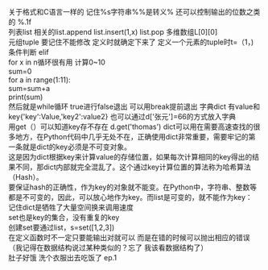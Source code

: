 关于格式和C语言一样的 记住%s字符串%%是转义%  还可以控制输出的位数之类的 %.1f  
列表list 相关的list.append   list.insert(1,x) list.pop  多维数组L[0][0]  
元组tuple 要记住不能修改 定义时就确定下来了 定义一个元素的tuple时t=（1，)   
条件判断 elif  
for x in n循环很有用 计算0~10  
sum=0  
for a in range(1:11):  
  sum=sum+a  
  print(sum)  
然后就是while循环 true进行false退出 可以用break提前退出 
字典dict 有value和key{'key':Value,'key2':value2}  也可以通过d['张元']=66的方式放入字典  
用get（）可以知道key存不存在  d.get('thomas')
dict可以用在需要高速查找的很多地方，在Python代码中几乎无处不在，正确使用dict非常重要，需要牢记的第一条就是dict的key必须是不可变对象。  
这是因为dict根据key来计算value的存储位置，如果每次计算相同的key得出的结果不同，那dict内部就完全混乱了。这个通过key计算位置的算法称为哈希算法（Hash）。  
要保证hash的正确性，作为key的对象就不能变。在Python中，字符串、整数等都是不可变的，因此，可以放心地作为key。而list是可变的，就不能作为key：  
记住dict是牺牲了大量空间换来调用速度  
set也是key的集合，没有重复的key  
创建set要通过list，s=set([1,2,3])  
在定义函数时不一定只要能输出对就可以 而是在错的时候可以抛出相应的错误（我记得在数据结构说过某种类似的？忘了 我该看数据结构了）  
肚子好饿 洗个衣服出去吃饭了       ep.1  


